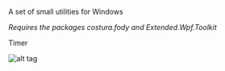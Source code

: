 A set of small utilities for Windows

*Requires the packages costura.fody and Extended.Wpf.Toolkit*

Timer

![alt tag](http://s27.postimg.org/tbc61xqqb/timer_front.png)
